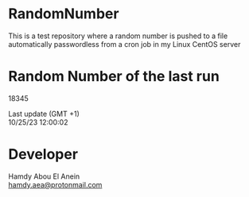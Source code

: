 # RandomNumber    
This is a test repository where a random number is pushed to a file automatically passwordless from a cron job in my Linux CentOS server    
# Random Number of the last run   
18345
      
Last update (GMT +1)    
10/25/23 12:00:02
# Developer    
Hamdy Abou El Anein   
hamdy.aea@protonmail.com
